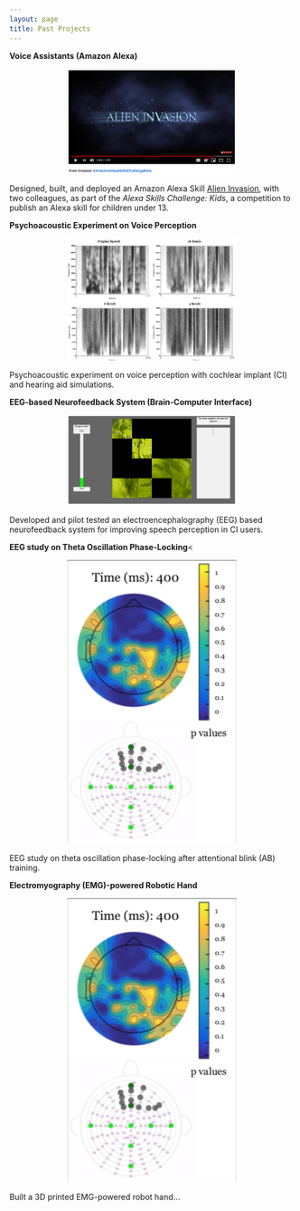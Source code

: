 ```yaml
---
layout: page
title: Past Projects
---
```


**Voice Assistants (Amazon Alexa)**
<p align="center">
    <img src="/img/AlienInvasion.png" alt="" width="300px">
</p>

Designed, built, and deployed an Amazon Alexa Skill [Alien Invasion](https://www.youtube.com/watch?v=MK_amN7jztg), with two colleagues, as part of the _Alexa Skills Challenge: Kids_, a competition to publish an Alexa skill for children under 13.
<br>


**Psychoacoustic Experiment on Voice Perception**
<p align="center">
    <img src="/img/PsychoacousticExperiment.png" alt="" width="300px">
</p>

Psychoacoustic experiment on voice perception with cochlear implant (CI) and hearing aid simulations.
<br>

**EEG-based Neurofeedback System (Brain-Computer Interface)**
<p align="center">
    <img src="/img/Neurofeedback.png" alt="" width="300px">
</p>

Developed and pilot tested an electroencephalography (EEG) based neurofeedback system for improving speech perception in CI users.
<br>

**EEG study on Theta Oscillation Phase-Locking**<
<p align="center">
    <img src="/img/PhaseLocking.png" alt="" width="300px">
</p>

EEG study on theta oscillation phase-locking after attentional blink (AB) training.
<br>


**Electromyography (EMG)-powered Robotic Hand**
<p align="center">
    <img src="/img/PhaseLocking.png" alt="" width="300px">
</p>

Built a 3D printed EMG-powered robot hand...





